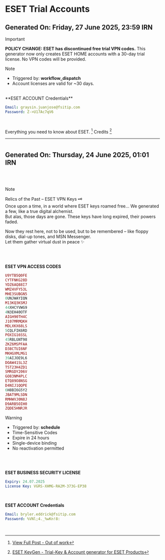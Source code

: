 # ESET Trial Accounts
## Generated On: Friday, 27 June 2025, 23:59 IRN

> [!IMPORTANT]
> **POLICY CHANGE: ESET has discontinued free trial VPN codes.**
> This generator now only creates ESET HOME accounts with a 30-day trial license.
> No VPN codes will be provided.

> [!NOTE]
> - Triggered by: **workflow_dispatch**
> - Account licenses are valid for ~30 days.

<br/>
**ESET ACCOUNT Credentials**

```yml
Email: graysin.juanjose@fsitip.com
Password: Z->U17Ac7qV6
```
<br/>

Everything you need to know about ESET. [^1]
Credits [^2]
<hr>

#
## Generated On: Thursday, 24 June 2025, 01:01 IRN

<br><br/>  


> [!NOTE]
>
> Relics of the Past – ESET VPN Keys 🗝️  
> Once upon a time, in a world where ESET keys roamed free… We generated a few, like a true digital alchemist.  
> But alas, those days are gone. These keys have long expired, their powers faded.  
>  
> Now they rest here, not to be used, but to be remembered – like floppy disks, dial-up tones, and MSN Messenger.  
> Let them gather virtual dust in peace ✨ <br><br/>  

<br/>

**ESET VPN ACCESS CODES**

```ruby
U9YTB5Q0FE
CYTFNKG28D
YDZ6AQ88I7
WMZ4VFY53L
MHE3SUBGN5
0UNJWAYIQN
M13KQ3KSMJ
44XHCYVWG9
4N3EH40OTF
AIGH90TH4C
J107MRMQKH
MDLXKX68LS
5CQLFIK6RD
POXIG16SSL
45RBLGNT98
ZKZ6MSPFAA
D38CTUI6NF
MKHGXMLMG1
39AIJOE9L6
DOAW41SL3Z
TST23H4ZD1
SMRGDY206V
GO83NM4PLC
ETQ89O8NSG
D4NIJ1QQPE
6H8BI6G5Y2
JBAT9MLSDN
RMHWVJ0N8J
D9ARB5OIH0
ZQDE5HNRJR
```

> [!WARNING]
>
> - Triggered by: **schedule**
> - Time-Sensitive Codes
> - Expire in 24 hours
> - Single-device binding
> - No reactivation permitted <br><br/>

<br/>  

**ESET BUSINESS SECURITY LICENSE**

```yml
Expiry: 24.07.2025
License Key: VGRS-XHMG-RA2M-373G-EP38
```

<br/>

**ESET ACCOUNT Credentials**

```yml
Email: bryler.eddrick@fsitip.com
Password: %VNl;4._%wKn!8:
```

<br/>

[^1]: [View Full Post - Out of work](https://t.me/F_NiREvil/2113)

[^2]: [ESET KeyGen - Trial-Key & Account generator for ESET Products](https://github.com/rzc0d3r/ESET-KeyGen)
